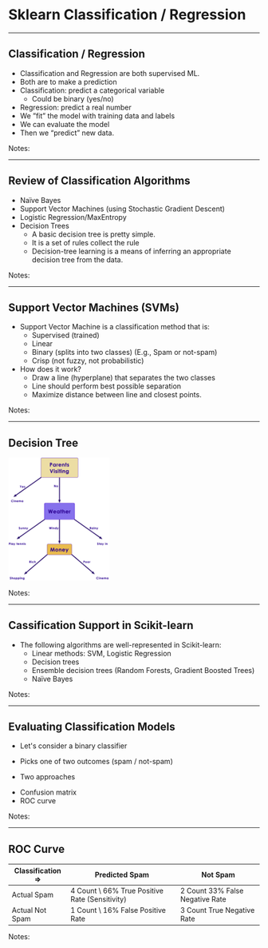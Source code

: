 # Sklearn Classification / Regression
---

## Classification / Regression
  * Classification and Regression are both supervised ML.
  * Both are to make a prediction
  * Classification: predict a categorical variable 
    - Could be binary (yes/no)
  * Regression: predict a real number
  * We ”fit” the model with training data and labels
  * We can evaluate the model
  * Then we “predict” new data.



Notes:

---

## Review of Classification Algorithms
  * Naïve Bayes
  * Support Vector Machines (using Stochastic Gradient Descent)
  * Logistic Regression/MaxEntropy
  * Decision Trees
    - A basic decision tree is pretty simple. 
    - It is a set of rules collect the rule
    - Decision-tree learning is a means of inferring an appropriate decision tree from the data.



Notes:

---

## Support Vector Machines (SVMs)
  * Support Vector Machine is a classification method that is:
    - Supervised (trained)
    - Linear
    - Binary (splits into two classes)  (E.g., Spam or not-spam)
    - Crisp (not fuzzy, not probabilistic)
  * How does it work?
    - Draw a line (hyperplane) that separates the two classes
    - Line should perform best possible separation
    - Maximize distance between line and closest points.



Notes:

---

## Decision Tree

<img src="../../assets/images/data-analysis-python/decision-tree.png" alt="data.png" style="width:40%;"/><!-- {"left" : 2.71, "top" : 1.14, "height" : 5.86, "width" : 4.83} -->


Notes:

---

## Cassification Support in Scikit-learn
  * The following algorithms are well-represented in Scikit-learn:
    - Linear methods: SVM, Logistic Regression
    - Decision trees
    - Ensemble decision trees (Random Forests, Gradient Boosted Trees)
    - Naïve Bayes


Notes:

---

## Evaluating Classification Models
  * Let's consider a binary classifier
   - Picks one of two outcomes  (spam / not-spam)
  * Two approaches
   - Confusion matrix
   - ROC curve


Notes:

---

## ROC Curve

| Classification => | Predicted Spam                                     | Not Spam                            |
|-------------------|----------------------------------------------------|-------------------------------------|
| Actual Spam       | 4 Count  \\ 66%  True Positive  Rate (Sensitivity) | 2 Count  33%  False Negative  Rate  |
| Actual Not Spam   | 1 Count  \\ 16%  False Positive  Rate              | 3 Count    True Negative Rate       |

<!-- {"left" : 0.25, "top" : 1.12, "height" : 1.88, "width" : 9.75, "columnwidth" : [3.25, 3.25, 3.25]} -->


Notes:

